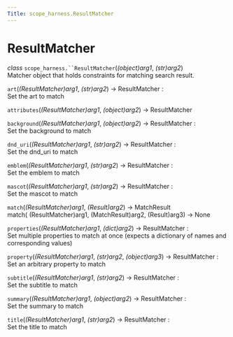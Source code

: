 ```yaml
---
Title: scope_harness.ResultMatcher
---
```

        
ResultMatcher
=============

 *class* `scope_harness.``ResultMatcher`(*(object)arg1*, *(str)arg2*)<a href="#scope_harness.ResultMatcher" class="headerlink" title="Permalink to this definition"></a>  
Matcher object that holds constraints for matching search result.

 `art`(*(ResultMatcher)arg1*, *(str)arg2*) → ResultMatcher :<a href="#scope_harness.ResultMatcher.art" class="headerlink" title="Permalink to this definition"></a>  
Set the art to match

 `attributes`(*(ResultMatcher)arg1*, *(object)arg2*) → ResultMatcher<a href="#scope_harness.ResultMatcher.attributes" class="headerlink" title="Permalink to this definition"></a>  

 `background`(*(ResultMatcher)arg1*, *(object)arg2*) → ResultMatcher :<a href="#scope_harness.ResultMatcher.background" class="headerlink" title="Permalink to this definition"></a>  
Set the background to match

 `dnd_uri`(*(ResultMatcher)arg1*, *(str)arg2*) → ResultMatcher :<a href="#scope_harness.ResultMatcher.dnd_uri" class="headerlink" title="Permalink to this definition"></a>  
Set the dnd\_uri to match

 `emblem`(*(ResultMatcher)arg1*, *(str)arg2*) → ResultMatcher :<a href="#scope_harness.ResultMatcher.emblem" class="headerlink" title="Permalink to this definition"></a>  
Set the emblem to match

 `mascot`(*(ResultMatcher)arg1*, *(str)arg2*) → ResultMatcher :<a href="#scope_harness.ResultMatcher.mascot" class="headerlink" title="Permalink to this definition"></a>  
Set the mascot to match

 `match`(*(ResultMatcher)arg1*, *(Result)arg2*) → MatchResult<a href="#scope_harness.ResultMatcher.match" class="headerlink" title="Permalink to this definition"></a>  
match( (ResultMatcher)arg1, (MatchResult)arg2, (Result)arg3) -&gt; None

 `properties`(*(ResultMatcher)arg1*, *(dict)arg2*) → ResultMatcher :<a href="#scope_harness.ResultMatcher.properties" class="headerlink" title="Permalink to this definition"></a>  
Set multiple properties to match at once (expects a dictionary of names and corresponding values)

 `property`(*(ResultMatcher)arg1*, *(str)arg2*, *(object)arg3*) → ResultMatcher :<a href="#scope_harness.ResultMatcher.property" class="headerlink" title="Permalink to this definition"></a>  
Set an arbitrary property to match

 `subtitle`(*(ResultMatcher)arg1*, *(str)arg2*) → ResultMatcher :<a href="#scope_harness.ResultMatcher.subtitle" class="headerlink" title="Permalink to this definition"></a>  
Set the subtitle to match

 `summary`(*(ResultMatcher)arg1*, *(object)arg2*) → ResultMatcher :<a href="#scope_harness.ResultMatcher.summary" class="headerlink" title="Permalink to this definition"></a>  
Set the summary to match

 `title`(*(ResultMatcher)arg1*, *(str)arg2*) → ResultMatcher :<a href="#scope_harness.ResultMatcher.title" class="headerlink" title="Permalink to this definition"></a>  
Set the title to match

